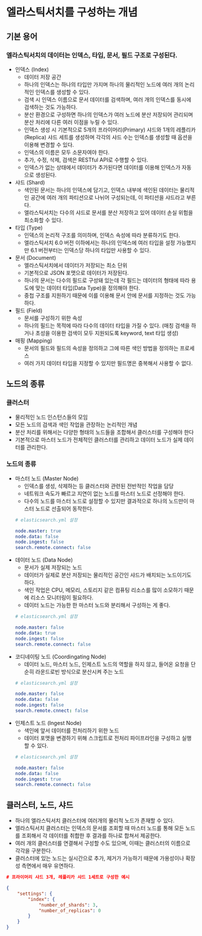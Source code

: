 # 엘라스틱서치를 구성하는 개념

## 기본 용어
### 엘라스틱서치의 데이터는 인덱스, 타입, 문서, 필드 구조로 구성된다.
- 인덱스 (Index)
    - 데이터 저장 공간
    - 하나의 인덱스는 하나의 타입만 가지며 하나의 물리적인 노드에 여러 개의 논리적인 인덱스를 생성할 수 있다.
    - 검색 시 인덱스 이름으로 문서 데이터를 검색하며, 여러 개의 인덱스를 동시에 검색하는 것도 가능하다.
    - 분산 환경으로 구성하면 하나의 인덱스가 여러 노드에 분산 저장되어 관리되며 분산 처리에 다른 여러 이점을 누릴 수 있다.
    - 인덱스 생성 시 기본적으로 5개의 프라이머리(Primary) 샤드와 1개의 레플리카(Replica) 샤드 세트를 생성하며 각각의 샤드 수는 인덱스를 생성할 때 옵션을 이용해 변경할 수 있다.
    - 인덱스의 이름은 모두 소문자여야 한다.
    - 추가, 수정, 삭제, 검색은 RESTful API로 수행할 수 있다.
    - 인덱스가 없는 상태에서 데이터가 추가된다면 데이터를 이용해 인덱스가 자동으로 생성된다.
- 샤드 (Shard)
    - 색인된 문서는 하나의 인덱스에 담기고, 인덱스 내부에 색인된 데이터는 물리적인 공간에 여러 개의 파티션으로 나뉘어 구성되는데, 이 파티션을 샤드라고 부른다.
    - 엘라스틱서치는 다수의 샤드로 문서를 분산 저장하고 있어 데이터 손실 위험을 최소화할 수 있다.
- 타입 (Type)
    - 인덱스의 논리적 구조를 의미하며, 인덱스 속성에 따라 분류하기도 한다.
    - 엘라스틱서치 6.0 버전 이하에서는 하나의 인덱스에 여러 타입을 설정 가능했지만 6.1 버전부터는 인덱스당 하나의 타입만 사용할 수 있다.
- 문서 (Document)
    - 엘라스틱서치에서 데이터가 저장되는 최소 단위
    - 기본적으로 JSON 포맷으로 데이터가 저장된다.
    - 하나의 문서는 다수의 필드로 구성돼 있는데 각 필드는 데이터의 형태에 따라 용도에 맞는 데이터 타입(Data Type)을 정의해야 한다.
    - 중첩 구조를 지원하기 때문에 이를 이용해 문서 안에 문서를 지정하는 것도 가능하다.
- 필드 (Field)
    - 문서를 구성하기 위한 속성
    - 하나의 필드는 목적에 따라 다수의 데이터 타입을 가질 수 있다. (매칭 검색을 하거나 초성을 이용한 검색이 모두 지원되도록 keyword, text 타입 생성)
- 매핑 (Mapping)
    - 문서의 필드와 필드의 속성을 정의하고 그에 따른 색인 방법을 정의하는 프로세스
    - 여러 가지 데이터 타입을 지정할 수 있지만 필드명은 중복해서 사용할 수 없다.

## 노드의 종류
### 클러스터
- 물리적인 노드 인스턴스들의 모임
- 모든 노드의 검색과 색인 작업을 관장하는 논리적인 개념
- 분산 처리를 위해서는 다양한 형태의 노드들을 조합해서 클러스터를 구성해야 한다
- 기본적으로 마스터 노드가 전체적인 클러스터를 관리하고 데이터 노드가 실제 데이터를 관리한다.
### 노드의 종류
- 마스터 노드 (Master Node)
    - 인덱스를 생성, 삭제하는 등 클러스터와 관련된 전반적인 작업을 담당
    - 네트워크 속도가 빠르고 지연이 없는 노드를 마스터 노드로 선정해야 한다.
    - 다수의 노드를 마스터 노드로 설정할 수 있지만 결과적으로 하나의 노드만이 마스터 노드로 선출되어 동작한다.
    ``` yml
    # elasticsearch.yml 설정

    node.master: true
    node.data: false
    node.ingest: false
    search.remote.connect: false
    ```
- 데이터 노드 (Data Node)
    - 문서가 실제 저장되는 노드
    - 데이터가 실제로 분산 저장되는 물리적인 공간인 샤드가 배치되는 노드이기도 하다.
    - 색인 작업은 CPU, 메모리, 스토리지 같은 컴퓨팅 리소스를 많이 소모하기 때문에 리소스 모니터링이 필요하다.
    - 데이터 노드는 가능한 한 마스터 노드와 분리해서 구성하는 게 좋다.
    ```yml
    # elasticsearch.yml 설정

    node.master: false
    node.data: true
    node.ingest: false
    search.remote.connect: false
    ```
- 코디네이팅 노드 (Coordingating Node)
    - 데이터 노드, 마스터 노드, 인제스트 노드의 역할을 하지 않고, 들어온 요청을 단순히 라운드로빈 방식으로 분산시켜 주는 노드
    ```yml
    # elasticsearch.yml 설정

    node.master: false
    node.data: false
    node.ingest: false
    search.remote.cnnect: false
    ```
- 인제스트 노드 (Ingest Node)
    - 색인에 앞서 데이터를 전처리하기 위한 노드
    - 데이터 포맷을 변경하기 위해 스크립트로 전처리 파이프라인을 구성하고 실행할 수 있다.
    ```yml
    # elasticsearch.yml 설정

    node.master: false
    node.data: false
    node.ingest: true
    search.remote.connect: false
    ```

## 클러스터, 노드, 샤드
- 하나의 엘라스틱서치 클러스터에 여러개의 물리적 노드가 존재할 수 있다.
- 엘라스틱서치 클러스터는 인덱스의 문서를 조회할 때 마스터 노드를 통해 모든 노드를 조회해서 각 데이터를 취합한 후 결과를 하나로 합쳐서 제공한다.
- 여러 개의 클러스터를 연결해서 구성할 수도 있으며, 이때는 클러스터의 이름으로 각각을 구분한다.
- 클러스터에 있는 노드는 실시간으로 추가, 제거가 가능하기 때문에 가용성이나 확장성 측면에서 매우 유연하다.
```json
# 프라이머리 샤드 3개, 레플리카 샤드 1세트로 구성한 예시

{
    "settings": {
        "index": {
            "number_of_shards": 3,
            "number_of_replicas": 0
        }
    }
}
```